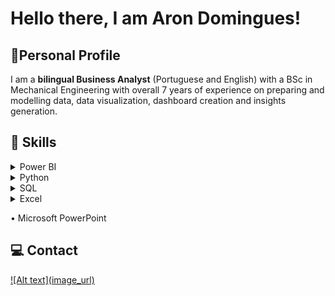 # Hello there, I am Aron Domingues!

## 📝Personal Profile

I am a **bilingual Business Analyst** (Portuguese and English) with a BSc in Mechanical Engineering
with overall 7 years of experience on preparing and modelling data, data visualization,
dashboard creation and insights generation.



## 📖 Skills

<details>
<summary>Power BI</summary>

- DAX
- ETL
- Data visualization
- RLS security
  
</details>

<details>
<summary>Python</summary>
  
- Data ETL 
- Data plotting
- Statistical analysis
- Machine Learning
  - Clustering
  - PCA Factor Analysis
  - MCA multiple correspondence analysis
  
</details>

<details>
<summary>SQL</summary>
  
- Basic knowledge on querying and extracting data
  
</details>

<details>
<summary>Excel</summary>
  
- Experienced in working with Excel from basics to VBA
  
</details>

• Microsoft PowerPoint



## 💻 Contact
<a href="https://www.instagram.com/arondomingues">
  ![Alt text](image_url)
</a>

<!---
AronDomingues/AronDomingues is a ✨ special ✨ repository because its `README.md` (this file) appears on your GitHub profile.
You can click the Preview link to take a look at your changes.
--->
